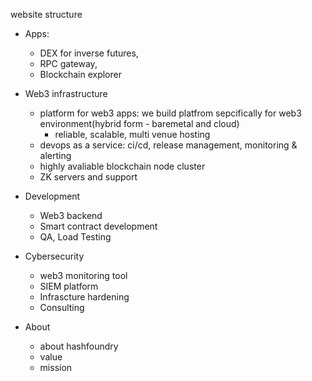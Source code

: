 website structure 

- Apps: 
    - DEX for inverse futures, 
    - RPC gateway, 
    - Blockchain explorer

- Web3 infrastructure
    - platform for web3 apps: we build platfrom sepcifically for web3 environment(hybrid form - baremetal and cloud)
        - reliable, scalable, multi venue hosting 
    - devops as a service: ci/cd, release management, monitoring & alerting 
    - highly avaliable blockchain node cluster
    - ZK servers and support 

- Development
    - Web3 backend
    - Smart contract development
    - QA, Load Testing

- Cybersecurity
    - web3 monitoring tool
    - SIEM platform
    - Infrascture hardening
    - Consulting

- About
    - about hashfoundry
    - value 
    - mission 